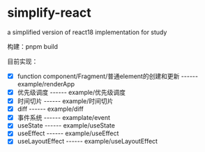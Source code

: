 
# simplify-react
a simplified version of react18 implementation for study

构建：pnpm build

目前实现：

 - [x] function component/Fragment/普通element的创建和更新 ------ example/renderApp
 - [x] 优先级调度 ------ example/优先级调度
 - [x] 时间切片 ------ example/时间切片
 - [x] diff ------ example/diff
 - [x] 事件系统 ------ examplate/event
 - [x] useState ------ example/useState
 - [x] useEffect ------ example/useEffect
 - [x] useLayoutEffect ------ example/useLayoutEffect
